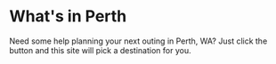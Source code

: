 # What's in Perth

Need some help planning your next outing in Perth, WA? Just click the button and this site will pick a destination for you.
